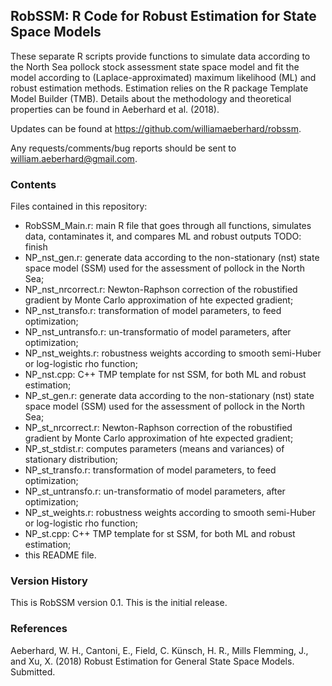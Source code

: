 RobSSM: R Code for Robust Estimation for State Space Models
-----------------------------------------------------------

These separate R scripts provide functions to simulate data according to the North Sea pollock stock assessment state space model and fit the model according to (Laplace-approximated) maximum likelihood (ML) and robust estimation methods. Estimation relies on the R package Template Model Builder (TMB). Details about the methodology and theoretical properties can be found in Aeberhard et al. (2018).

Updates can be found at https://github.com/williamaeberhard/robssm.

Any requests/comments/bug reports should be sent to william.aeberhard@gmail.com.

### Contents

Files contained in this repository:

* RobSSM_Main.r: main R file that goes through all functions, simulates data, contaminates it, and compares ML and robust outputs TODO: finish
* NP_nst_gen.r: generate data according to the non-stationary (nst) state space model (SSM) used for the assessment of pollock in the North Sea;
* NP_nst_nrcorrect.r: Newton-Raphson correction of the robustified gradient by Monte Carlo approximation of hte expected gradient;
* NP_nst_transfo.r: transformation of model parameters, to feed optimization;
* NP_nst_untransfo.r: un-transformatio of model parameters, after optimization;
* NP_nst_weights.r: robustness weights according to smooth semi-Huber or log-logistic rho function;
* NP_nst.cpp: C++ TMP template for nst SSM, for both ML and robust estimation;
* NP_st_gen.r: generate data according to the non-stationary (nst) state space model (SSM) used for the assessment of pollock in the North Sea;
* NP_st_nrcorrect.r: Newton-Raphson correction of the robustified gradient by Monte Carlo approximation of hte expected gradient;
* NP_st_stdist.r: computes parameters (means and variances) of stationary distribution;
* NP_st_transfo.r: transformation of model parameters, to feed optimization;
* NP_st_untransfo.r: un-transformatio of model parameters, after optimization;
* NP_st_weights.r: robustness weights according to smooth semi-Huber or log-logistic rho function;
* NP_st.cpp: C++ TMP template for st SSM, for both ML and robust estimation;
* this README file.

### Version History

This is RobSSM version 0.1. This is the initial release.

### References

Aeberhard, W. H., Cantoni, E., Field, C. Künsch, H. R., Mills Flemming, J., and Xu, X. (2018) Robust Estimation for General State Space Models. Submitted.



